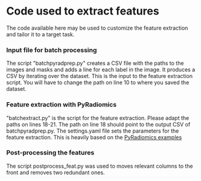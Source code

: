 # Code used to extract features

The code available here may be used to customize the feature extraction and tailor it to a target task.

### Input file for batch processing
The script "batchpyradprep.py" creates a CSV file with the paths to the images and masks and adds a line for each label in the image. It produces a CSV by iterating over the dataset. This is the input to the feature extraction script. You will have to change the path on line 10 to where you saved the dataset.

### Feature extraction with PyRadiomics
"batchextract.py" is the script for the feature extraction. Please adapt the paths on lines 18-21. The path on line 18 should point to the output CSV of batchpyradprep.py. The settings.yaml file sets the parameters for the feature extraction. This is heavily based on the [PyRadiomics examples](https://github.com/AIM-Harvard/pyradiomics/tree/master/examples)

### Post-processing the features
The script postprocess_feat.py was used to moves relevant columns to the front and removes two redundant ones.

